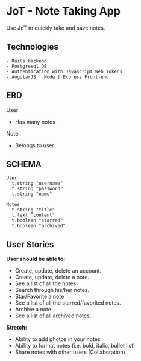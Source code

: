 # JoT - Note Taking App
Use JoT to quickly take and save notes.


## Technologies
```
- Rails backend
- Postgresql DB
- Authentication with Javascript Web Tokens
- AngularJS | Node | Express Front-end
```

## ERD
User
- Has many notes

Note
- Belongs to user

## SCHEMA
```
User
  t.string "username"
  t.string "password"
  t.string "name"
```
```
Notes
  t.string "title"
  t.text "content"
  t.boolean "starred"
  t.boolean "archived"
```
## User Stories
**User should be able to:**

- Create, update, delete an account.
- Create, update, delete a note.
- See a list of all the notes.
- Search through his/her notes.
- Star/Favorite a note
- See a list of all the starred/favorited notes.
- Archive a note
- See a list of all archived notes.

**Stretch:**

- Ability to add photos in your notes
- Ability to format notes (i.e. bold, italic, bullet list)
- Share notes with other users (Collaboration)
